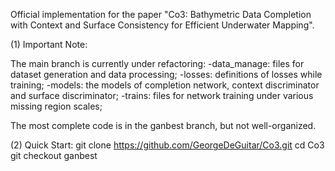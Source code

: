 Official implementation for the paper "Co3: Bathymetric Data Completion with Context and Surface Consistency for Efficient Underwater Mapping".

(1) Important Note:

The main branch is currently under refactoring:
  -data_manage: files for dataset generation and data processing;
  -losses: definitions of losses while training;
  -models: the models of completion network, context discriminator and surface discriminator;
  -trains: files for network training under various missing region scales;
  
The most complete code is in the ganbest branch, but not well-organized.


(2) Quick Start: git clone https://github.com/GeorgeDeGuitar/Co3.git cd Co3 git checkout ganbest
